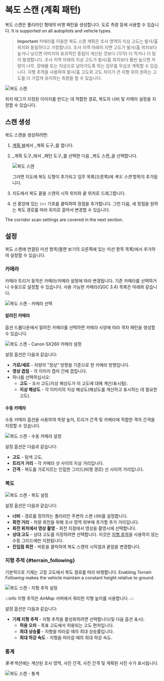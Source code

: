 # 복도 스캔 (계획 패턴)

복도 스캔은 폴리라인 형태의 비행 패턴을 생성합니다. 도로 측량 등에 사용할 수 있습니다. It is supported on all autopilots and vehicle types.

> **Important** 카메라를 이용한 복도 스캔 계획은 조사 영역의 지상 고도는 발사/홈 위치와 동일하다고 가정합니다. 조사 지역 아래의 지면 고도가 발사/홈 위치보다 높거나 낮으면 이미지의 효과적인 중첩이 계산된 것보다 (각각) 더 적거나 더 많이 발생합니다. 조사 지역 아래의 지상 고도가 발사/홈 위치보다 훨씬 높으면 차량이 나무, 장애물 또는 지상으로 날아가도록 하는 임무를 무심코 계획할 수 있습니다. 지형 추적을 사용하여 발사/홈 고도와 고도 차이가 큰 지형 위의 원하는 고도를 더 가깝게 유지하는 측량을 할 수 있습니다.

![복도 스캔](../../../assets/plan/corridor_scan.jpg)

위치 태그가 지정된 이미지를 만드는 데 적합한 경로, 복도의 너비 및 카메라 설정을 지정할 수 있습니다.

## 스캔 생성

복도 스캔을 생성하려면:

1. [계획 뷰](../plan_view/plan_view.md)에서 _계획 도구_를 엽니다.

2. _계획 도구_에서 _패턴 도구_를 선택한 다음 _복도 스캔_을 선택합니다.

   ![복도 스캔](../../../assets/plan/corridor_scan_menu.jpg)

   그러면 지도에 복도 도형이 추가되고 임무 목록(오른쪽)에 _복도 스캔_ 항목이 추가됩니다.

3. 지도에서 복도 끝을 스캔의 시작 위치와 끝 위치로 드래그합니다.

4. 선 중앙에 있는 `(+)` 기호를 클릭하여 정점을 추가합니다.
   그런 다음, 새 정점을 원하는 복도 경로를 따라 위치로 끌어서 변경할 수 있습니다.

The corridor scan settings are covered in the next section.

## 설정

복도 스캔에 연결된 미션 항목(플랜 보기의 오른쪽에 있는 미션 항목 목록)에서 추가하여 설정할 수 있습니다.

### 카메라

카메라 트리거 동작은 카메라/카메라 설정에 따라 변경됩니다.
기존 카메라를 선택하거나 수동으로 설정할 수 있습니다.
사용 가능한 카메라(QGC 3.4) 목록은 아래와 같습니다.

![복도 스캔 - 카메라 선택](../../../assets/plan/corridor_scan_settings_camera_select.jpg)

#### 알려진 카메라

옵션 드롭다운에서 알려진 카메라를 선택하면 카메라 사양에 따라 격자 패턴을 생성할 수 있습니다.

![복도 스캔 - Canon SX260 카메라 설정](../../../assets/plan/corridor_scan_settings_camera_canon_sx260.jpg)

설정 옵션은 다음과 같습니다:

- **가로/세로** - 차량의 "정상" 방향을 기준으로 한 카메라 방향입니다.
- **영상 겹침** - 각 이미지 캡처 간에 겹칩니다.
- 하나를 선택하십시오:
  - **고도** - 조사 고도(지상 해상도가 이 고도에 대해 계산/표시됨).
  - **지상 해상도** - 각 이미지의 지상 해상도(해상도를 계산하고 표시하는 데 필요한 고도).

#### 수동 카메라

수동 카메라 옵션을 사용하여 측량 높이, 트리거 간격 및 카메라에 적합한 격자 간격을 지정할 수 있습니다.

![복도 스캔 - 수동 카메라 설정](../../../assets/plan/corridor_scan_settings_camera_manual.jpg)

설정 옵션은 다음과 같습니다:

- **고도** - 탐색 고도.
- **트리거 거리** - 각 카메라 샷 사이의 지상 거리입니다.
- **간격** - 복도를 가로지르는 인접한 그리드(비행 경로) 선 사이의 거리입니다.

### 복도

![복도 스캔 - 복도 설정](../../../assets/plan/corridor_scan_settings_corridor.jpg)

설정 옵션은 다음과 같습니다:

- **너비** - 경로를 정의하는 폴리라인 주변의 스캔 너비를 설정합니다.
- **회전 거리** - 차량 회전을 위해 조사 영역 외부에 추가할 추가 거리입니다.
- **회전 위치에서 영상 촬영** - 회전 지점에서 영상을 촬영시에 선택합니다.
- **상대 고도** - 상대 고도를 지정하려면 선택합니다. 이것은 [지형 추적](#terrain_following)을 사용하지 않는 수동 그리드에만 지원됩니다.
- **진입점 회전** - 버튼을 클릭하여 복도 스캔의 시작점과 끝점을 변경합니다.

### 지형 추적 {#terrain\_following}

기본적으로 기체는 고정 고도에서 복도 경로를 따라 비행합니다.
Enabling _Terrain Following_ makes the vehicle maintain a constant height relative to ground.

![복도 스캔 - 지형 추적 설정](../../../assets/plan/corridor_scan_settings_terrain.jpg)

:::info
지형 추적은 _AirMap_ 서버에서 쿼리한 지형 높이를 사용합니다.
:::

설정 옵션은 다음과 같습니다:

- **기체 지형 추적** - 지형 추적을 활성화하려면 선택합니다(및 다음 옵션 표시).
  - **허용 오차** - 목표 고도에서 허용되는 고도 편차입니다.
  - **최대 상승률** - 지형을 따라갈 때의 최대 상승률입니다.
  - **최대 하강 속도** - 지형을 따라갈 때의 최대 하강 속도.

### 통계

_통계_ 섹션에는 계산된 조사 영역, 사진 간격, 사진 간격 및 계획된 사진 수가 표시됩니다.

![복도 스캔 - 통계](../../../assets/plan/corridor_scan_settings_statistics.jpg)
